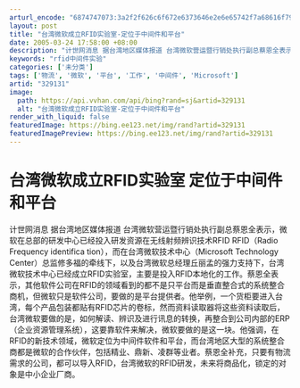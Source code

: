 ```yaml
---
arturl_encode: "6874747073:3a2f2f626c6f672e6373646e2e6e65742f7a68616f79616e67:31372f61727469636c652f64657461696c732f333239313331"
layout: post
title: "台湾微软成立RFID实验室-定位于中间件和平台"
date: 2005-03-24 17:58:00 +08:00
description: "计世网消息 据台湾地区媒体报道 台湾微软营运暨行销处执行副总蔡恩全表示，微软在总部的研发中心已经投入"
keywords: "rfid中间件实验"
categories: ['未分类']
tags: ['物流', '微软', '平台', '工作', '中间件', 'Microsoft']
artid: "329131"
image:
  path: https://api.vvhan.com/api/bing?rand=sj&artid=329131
  alt: "台湾微软成立RFID实验室-定位于中间件和平台"
render_with_liquid: false
featuredImage: https://bing.ee123.net/img/rand?artid=329131
featuredImagePreview: https://bing.ee123.net/img/rand?artid=329131
---
```


# 台湾微软成立RFID实验室 定位于中间件和平台

计世网消息 据台湾地区媒体报道 台湾微软营运暨行销处执行副总蔡恩全表示，微软在总部的研发中心已经投入研发资源在无线射频辨识技术RFID RFID（Radio Frequency identifica tion），而在台湾微软技术中心（Microsoft Technology Center）总监修多福的牵线下，以及台湾微软总经理丘丽孟的强力支持下，台湾微软技术中心已经成立RFID实验室，主要是投入RFID本地化的工作。蔡恩全表示，其他软件公司在RFID的领域看到的都不是只平台而是垂直整合式的系统整合商机，但微软只是软件公司，要做的是平台提供者。他举例，一个货柜要进入台湾，每个产品包装都贴有RFID芯片的卷标，然而资料读取器将这些资料读取后，台湾微软要做的是，如何解读、辨识及进行讯息的转换，再整合到公司内部的ERP（企业资源管理系统），这要靠软件来解决，微软要做的是这一块。他强调，在RFID的新技术领域，微软定位为中间件软件和平台，而台湾地区大型的系统整合商都是微软的合作伙伴，包括精业、鼎新、凌群等业者。蔡恩全补充，只要有物流需求的公司，都可以导入RFID，台湾微软的RFID研发，未来将商品化，锁定的对象是中小企业厂商。